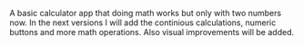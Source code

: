 A basic calculator app that doing math works but only with two numbers now.
In the next versions I will add the continious calculations, numeric buttons and more math operations.
Also visual improvements will be added.
